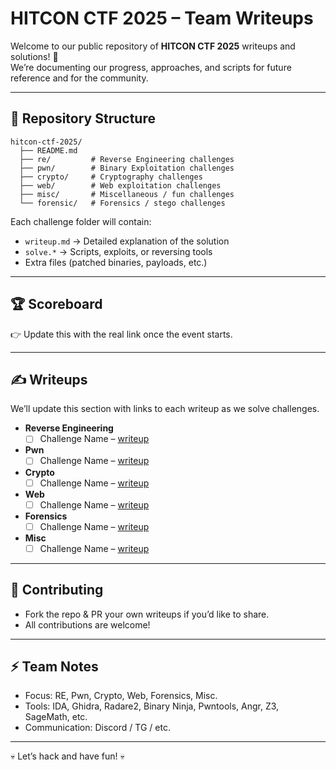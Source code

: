# HITCON CTF 2025 – Team Writeups

Welcome to our public repository of **HITCON CTF 2025** writeups and solutions! 🎉  
We’re documenting our progress, approaches, and scripts for future reference and for the community.

---

## 📂 Repository Structure
```
hitcon-ctf-2025/
  ├── README.md
  ├── re/         # Reverse Engineering challenges
  ├── pwn/        # Binary Exploitation challenges
  ├── crypto/     # Cryptography challenges
  ├── web/        # Web exploitation challenges
  ├── misc/       # Miscellaneous / fun challenges
  └── forensic/   # Forensics / stego challenges
```
Each challenge folder will contain:
- `writeup.md` → Detailed explanation of the solution
- `solve.*` → Scripts, exploits, or reversing tools
- Extra files (patched binaries, payloads, etc.)

---

## 🏆 Scoreboard
👉 Update this with the real link once the event starts.

---

## ✍️ Writeups
We’ll update this section with links to each writeup as we solve challenges.

- **Reverse Engineering**
  - [ ] Challenge Name – [writeup](re/challenge-name/writeup.md)

- **Pwn**
  - [ ] Challenge Name – [writeup](pwn/challenge-name/writeup.md)

- **Crypto**
  - [ ] Challenge Name – [writeup](crypto/challenge-name/writeup.md)

- **Web**
  - [ ] Challenge Name – [writeup](web/challenge-name/writeup.md)

- **Forensics**
  - [ ] Challenge Name – [writeup](forensic/challenge-name/writeup.md)

- **Misc**
  - [ ] Challenge Name – [writeup](misc/challenge-name/writeup.md)

---

## 🤝 Contributing
- Fork the repo & PR your own writeups if you’d like to share.
- All contributions are welcome!

---

## ⚡ Team Notes
- Focus: RE, Pwn, Crypto, Web, Forensics, Misc.  
- Tools: IDA, Ghidra, Radare2, Binary Ninja, Pwntools, Angr, Z3, SageMath, etc.  
- Communication: Discord / TG / etc.

---

💀 Let’s hack and have fun! 💀
